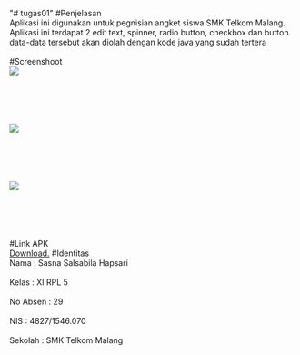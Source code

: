 "# tugas01" 
#Penjelasan<br>
Aplikasi ini digunakan untuk pegnisian angket siswa SMK Telkom Malang. 
Aplikasi ini terdapat 2 edit text, spinner, radio button, checkbox dan button. data-data tersebut akan diolah dengan kode java yang sudah tertera
<br><br>
#Screenshoot
<br>
<img src="https://s13.postimg.org/j30s458vr/Capture1.png"><br><br><br><br><br><br>
<img src="https://s21.postimg.org/tcm280qd3/Capture2.png"><br><br><br><br><br><br>
<img src="https://s21.postimg.org/56uc3xc3b/Capture3.png"><br><br><br><br><br><br>
#Link APK
<br>
<a href="https://drive.google.com/file/d/0B5So4bmHYD96TlZUa1dJSmQ3bG8/view?usp=sharing"> Download.</a>
#Identitas
<br>
Nama  : Sasna Salsabila Hapsari<br><br>
Kelas : XI RPL 5<br><br>
No Absen : 29<br><br>
NIS : 4827/1546.070<br><br>
Sekolah : SMK Telkom Malang<br><br>
